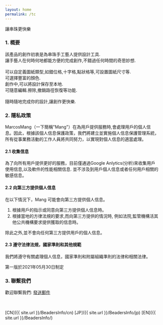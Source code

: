 ```yaml
---
layout: home
permalink: /tc
---
```


讓串珠更快樂

<!--#### 快速索引

- <a href="#summary">概要</a>
- <a href="#guide">使用教程</a>
- <a href="#privacy">隐私政策</a>
- <a href="#contact">联系我们</a>
- <a href="#notice">通知</a>-->

<h3 id="summary">1. 概要
</h3>

該產品的創作初衷是為串珠手工藝人提供設計工具.<br>
讓手藝人在何時何地都能方便的完成創作,不錯過任何時間的奇思妙想.<br>
<br>
可以自定義圖紙類型,如錯位格,十字格,點狀格等,可設置圖紙尺寸等.<br>
可選擇豐富的顏色.<br>
創作中,可以將設計保存至本地.<br>
可隨意編輯.擦除,撤銷路徑恢復等功能.<br>
<br>
隨時隨地完成你的設計,讓創作更快樂.

<!--
<h3 id="guide">使用教程
</h3>

#### 1. 笔记本的创建和配置

1. 通过本地CSV文件导入
2. 
#### 2. 练习开始
-->

<h3 id="privacy">2. 隱私政策
</h3>

MarcosMang（一下簡稱"Mang"）在為用戶提供服務時,會處理用戶的個人信息。因此，根據該個人信息保護政策，我們將建立並實施個人信息保護管理系統，所有從事業務活動的工作人員將共同努力，以實現對個人信息的適當處理。

#### 2.1 收集信息
為了向所有用戶提供更好的服務，目前僅通過Google Anlytics(分析)來收集用戶使用信息,以及軟件的性能相關信息. 並不涉及到用戶個人信息或者任何用戶相關的敏感信息。

#### 2.2 向第三方提供個人信息
在以下情況下，Mang 可能會向第三方提供個人信息。

1. 根據用戶的指示或同意向第三方提供個人信息時。
2. 根據當地的方律法規的要求,而向第三方提供的情況時, 例如法院,監管機構活其他公共機構要求提供獲取的信息時。

除此之外,並不會向任何第三方提供用戶的個人信息。

#### 2.3 遵守法律法規，國家準則和其他規範
我們將遵守有關處理個人信息，國家準則和附屬組織準則的法律和相關法律。

第一版於2021年05月30日制定

<h3 id="contact">3. 聯繫我們
</h3>

歡迎聯繫我們: <a href="mailto:lingfengmarskey@gmail.com?subject=Beaders諮詢">發送郵件</a>

<br>
<br>
[CN]({{ site.url }}/BeadersInfo/cn)
[JP]({{ site.url }}/BeadersInfo/jp)
[EN]({{ site.url }}/BeadersInfo/)

<!--<h3 id="notice">4. 通知
</h3>
-->
<!--<h5 id="qa">常见问题</h5>
>  csv文件的格式要求?
> > 文件格式要求如下
-->
